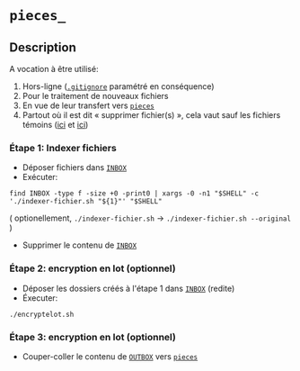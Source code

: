 # `pieces_`

## Description

A vocation à être utilisé:
1. Hors-ligne ([`.gitignore`](../.gitignore) paramétré en conséquence)
2. Pour le traitement de nouveaux fichiers
3. En vue de leur transfert vers [`pieces`](../pieces)
4. Partout où il est dit « supprimer fichier(s) », cela vaut sauf les fichiers témoins ([ici](INBOX/vide-mais-necessaire) et [ici](OUTBOX/vide-mais-necessaire))

### Étape 1: Indexer fichiers

* Déposer fichiers dans [`INBOX`](INBOX)
* Exécuter:

```
find INBOX -type f -size +0 -print0 | xargs -0 -n1 "$SHELL" -c './indexer-fichier.sh "${1}"' "$SHELL"
```
( optionellement, `./indexer-fichier.sh` → `./indexer-fichier.sh --original` )

* Supprimer le contenu de [`INBOX`](INBOX)

### Étape 2: encryption en lot (optionnel)

* Déposer les dossiers créés à l'étape 1 dans [`INBOX`](INBOX) (redite)
* Éxecuter:
```
./encryptelot.sh
```

### Étape 3: encryption en lot (optionnel)

* Couper-coller le contenu de [`OUTBOX`](OUTBOX)  vers [`pieces`](../pieces)
